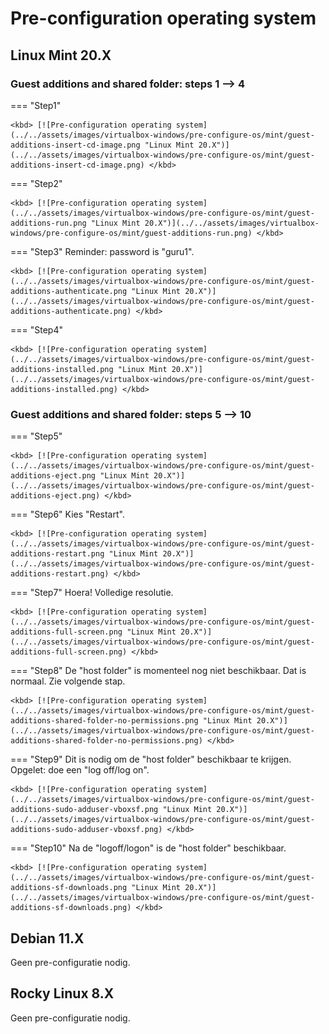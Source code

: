 # Pre-configuration operating system

## Linux Mint 20.X

### Guest additions and shared folder: steps 1 --> 4

=== "Step1"

    <kbd> [![Pre-configuration operating system](../../assets/images/virtualbox-windows/pre-configure-os/mint/guest-additions-insert-cd-image.png "Linux Mint 20.X")](../../assets/images/virtualbox-windows/pre-configure-os/mint/guest-additions-insert-cd-image.png) </kbd>

=== "Step2"

    <kbd> [![Pre-configuration operating system](../../assets/images/virtualbox-windows/pre-configure-os/mint/guest-additions-run.png "Linux Mint 20.X")](../../assets/images/virtualbox-windows/pre-configure-os/mint/guest-additions-run.png) </kbd>

=== "Step3"
    Reminder: password is "guru1".

    <kbd> [![Pre-configuration operating system](../../assets/images/virtualbox-windows/pre-configure-os/mint/guest-additions-authenticate.png "Linux Mint 20.X")](../../assets/images/virtualbox-windows/pre-configure-os/mint/guest-additions-authenticate.png) </kbd>

=== "Step4"

    <kbd> [![Pre-configuration operating system](../../assets/images/virtualbox-windows/pre-configure-os/mint/guest-additions-installed.png "Linux Mint 20.X")](../../assets/images/virtualbox-windows/pre-configure-os/mint/guest-additions-installed.png) </kbd>

### Guest additions and shared folder: steps 5 --> 10

=== "Step5"

    <kbd> [![Pre-configuration operating system](../../assets/images/virtualbox-windows/pre-configure-os/mint/guest-additions-eject.png "Linux Mint 20.X")](../../assets/images/virtualbox-windows/pre-configure-os/mint/guest-additions-eject.png) </kbd>

=== "Step6"
    Kies "Restart".

    <kbd> [![Pre-configuration operating system](../../assets/images/virtualbox-windows/pre-configure-os/mint/guest-additions-restart.png "Linux Mint 20.X")](../../assets/images/virtualbox-windows/pre-configure-os/mint/guest-additions-restart.png) </kbd>

=== "Step7"
    Hoera! Volledige resolutie.

    <kbd> [![Pre-configuration operating system](../../assets/images/virtualbox-windows/pre-configure-os/mint/guest-additions-full-screen.png "Linux Mint 20.X")](../../assets/images/virtualbox-windows/pre-configure-os/mint/guest-additions-full-screen.png) </kbd>

=== "Step8"
    De "host folder" is momenteel nog niet beschikbaar. Dat is normaal. Zie volgende stap.

    <kbd> [![Pre-configuration operating system](../../assets/images/virtualbox-windows/pre-configure-os/mint/guest-additions-shared-folder-no-permissions.png "Linux Mint 20.X")](../../assets/images/virtualbox-windows/pre-configure-os/mint/guest-additions-shared-folder-no-permissions.png) </kbd>

=== "Step9"
    Dit is nodig om de "host folder" beschikbaar te krijgen. Opgelet: doe een "log off/log on".

    <kbd> [![Pre-configuration operating system](../../assets/images/virtualbox-windows/pre-configure-os/mint/guest-additions-sudo-adduser-vboxsf.png "Linux Mint 20.X")](../../assets/images/virtualbox-windows/pre-configure-os/mint/guest-additions-sudo-adduser-vboxsf.png) </kbd>

=== "Step10"
    Na de "logoff/logon" is de "host folder" beschikbaar.

    <kbd> [![Pre-configuration operating system](../../assets/images/virtualbox-windows/pre-configure-os/mint/guest-additions-sf-downloads.png "Linux Mint 20.X")](../../assets/images/virtualbox-windows/pre-configure-os/mint/guest-additions-sf-downloads.png) </kbd>

## Debian 11.X

Geen pre-configuratie nodig.

## Rocky Linux 8.X

Geen pre-configuratie nodig.
